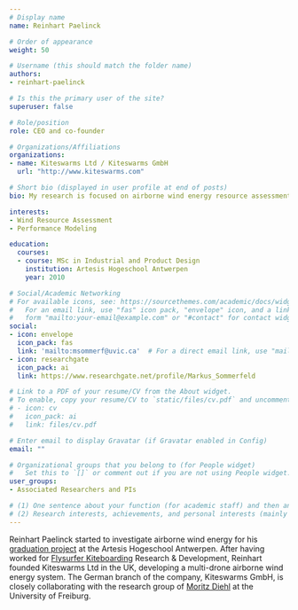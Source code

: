 ```yaml
---
# Display name
name: Reinhart Paelinck

# Order of appearance
weight: 50

# Username (this should match the folder name)
authors:
- reinhart-paelinck

# Is this the primary user of the site?
superuser: false

# Role/position
role: CEO and co-founder

# Organizations/Affiliations
organizations:
- name: Kiteswarms Ltd / Kiteswarms GmbH
  url: "http://www.kiteswarms.com"

# Short bio (displayed in user profile at end of posts)
bio: My research is focused on airborne wind energy resource assessment and performance modeling.

interests:
- Wind Resource Assessment
- Performance Modeling

education:
  courses:
  - course: MSc in Industrial and Product Design
    institution: Artesis Hogeschool Antwerpen
    year: 2010

# Social/Academic Networking
# For available icons, see: https://sourcethemes.com/academic/docs/widgets/#icons
#   For an email link, use "fas" icon pack, "envelope" icon, and a link in the
#   form "mailto:your-email@example.com" or "#contact" for contact widget.
social:
- icon: envelope
  icon_pack: fas
  link: 'mailto:msommerf@uvic.ca'  # For a direct email link, use "mailto:test@example.org".
- icon: researchgate
  icon_pack: ai
  link: https://www.researchgate.net/profile/Markus_Sommerfeld

# Link to a PDF of your resume/CV from the About widget.
# To enable, copy your resume/CV to `static/files/cv.pdf` and uncomment the lines below.  
# - icon: cv
#   icon_pack: ai
#   link: files/cv.pdf

# Enter email to display Gravatar (if Gravatar enabled in Config)
email: ""

# Organizational groups that you belong to (for People widget)
#   Set this to `[]` or comment out if you are not using People widget.  
user_groups:
- Associated Researchers and PIs

# (1) One sentence about your function (for academic staff) and then another sentence about your role(s) within the training network
# (2) Research interests, achievements, and personal interests (mainly for researchers)
---
```

Reinhart Paelinck started to investigate airborne wind energy for his [graduation project](https://cdn.syscop.de/publications/Paelinck2010.pdf) at the Artesis Hogeschool Antwerpen. After having worked for [Flysurfer Kiteboarding](https://flysurfer.com/) Research & Development, Reinhart founded Kiteswarms Ltd in the UK, developing a multi-drone airborne wind energy system. The German branch of the company, Kiteswarms GmbH, is closely collaborating with the research group of [Moritz Diehl](/authors/moritz-diehl/) at the University of Freiburg.
